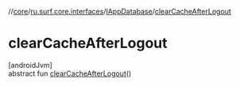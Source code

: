 //[core](../../../index.md)/[ru.surf.core.interfaces](../index.md)/[IAppDatabase](index.md)/[clearCacheAfterLogout](clear-cache-after-logout.md)

# clearCacheAfterLogout

[androidJvm]\
abstract fun [clearCacheAfterLogout](clear-cache-after-logout.md)()
